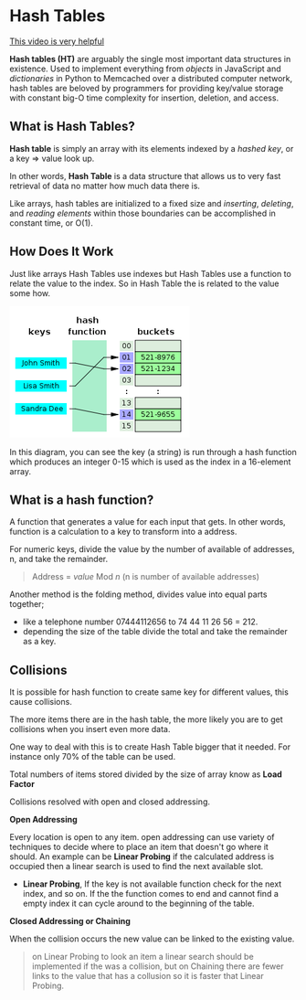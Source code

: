 # Hash Tables

[This video is very helpful](https://www.youtube.com/watch?v=KyUTuwz_b7Q)

**Hash tables (HT)** are arguably the single most important data structures in existence. Used to implement everything from _objects_ in JavaScript and _dictionaries_ in Python to Memcached over a distributed computer network, hash tables are beloved by programmers for providing key/value storage with constant big-O time complexity for insertion, deletion, and access.

## What is Hash Tables?

**Hash table** is simply an array with its elements indexed by a _hashed key_, or a key => value look up.

In other words, **Hash Table** is a data structure that allows us to very fast retrieval of data no matter how much data there is.

Like arrays, hash tables are initialized to a fixed size and _inserting_, _deleting_, and _reading elements_ within those boundaries can be accomplished in constant time, or O(1).

## How Does It Work

Just like arrays Hash Tables use indexes but Hash Tables use a function to relate the value to the index. So in Hash Table the is related to the value some how.

![Hash Table](img/HashTableImage.png)

In this diagram, you can see the key (a string) is run through a hash function which produces an integer 0-15 which is used as the index in a 16-element array.

## What is a hash function?

A function that generates a value for each input that gets. In other words, function is a calculation to a key to transform into a address. 

For numeric keys, divide the value by the number of available of addresses, n, and take the remainder.

> Address = _value_ Mod _n_
(n is number of available addresses)

Another method is the folding method, divides value into equal parts together;
* like a telephone number 07444112656 to 74 44 11 26 56 = 212.
* depending the size of the table divide the total and take the remainder as a key.


## Collisions

It is possible for hash function to create same key for different values, this cause collisions.

The more items there are in the hash table, the more likely you are to get collisions when you insert even more data.

One way to deal with this is to create Hash Table bigger that it needed. For instance only 70% of the table can be used. 

Total numbers of items stored divided by the size of array know as **Load Factor**


Collisions resolved with open and closed addressing.

**Open Addressing**

Every location is open to any item. open addressing can use variety of techniques to decide where to place an item that doesn't go where it should. An example can be **Linear Probing** if the calculated address is occupied then a linear search is used to find the next available slot.

* **Linear Probing**,
If the key is not available function check for the next index, and so on. If the the function comes to end and cannot find a empty index it can cycle around to the beginning of the table. 

**Closed Addressing or Chaining**

When the collision occurs the new value can be linked to the existing value.


> on Linear Probing to look an item a linear search should be implemented if the was a collision, but on Chaining there are fewer links to the value that has a collusion so it is faster that Linear Probing.



